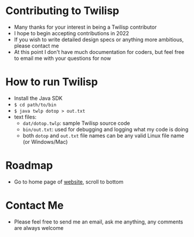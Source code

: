 # Contributing to Twilisp
* Many thanks for your interest in being a Twilisp contributor
* I hope to begin accepting contributions in 2022
* If you wish to write detailed design specs or anything more ambitious, please contact me
* At this point I don't have much documentation for coders, but feel free to email me with your questions for now
# How to run Twilisp
* Install the Java SDK
* `$ cd path/to/bin`
* `$ java twlp dotop > out.txt`
* text files:
  * `dat/dotop.twlp`: sample Twilisp source code
  * `bin/out.txt`: used for debugging and logging what my code is doing
  * both `dotop` and `out.txt` file names can be any valid Linux file name (or Windows/Mac)
# Roadmap
* Go to home page of [website](http://twindoteach.com), scroll to bottom
# Contact Me
* Please feel free to send me an email, ask me anything, any comments are always welcome
